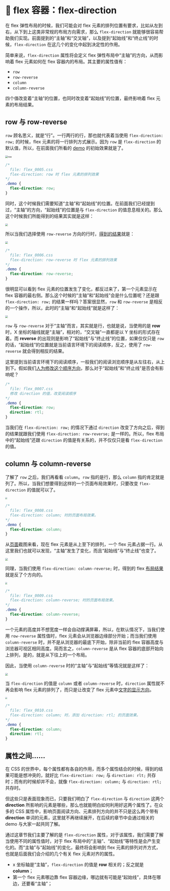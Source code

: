 # 📕 flex 容器：flex-direction

在 flex 弹性布局的时候，我们可能会对 flex 元素的排列位置有要求，比如从左到右，从下到上这类非常规的布局方向需求，那么 `flex-direction` 就能够很容易帮助我们实现。前面提到的“主轴”和“交叉轴”，以及提到“起始线”和“终止线”的时候，`flex-direction` 在这几个的变化中起到决定性的作用。

简单来说，`flex-direction` 属性将会定义 flex 弹性布局中“主轴”的方向，从而影响着 flex 元素如何在 flex 容器内的布局。其主要的属性值有：

* `row` 
* `row-reverse` 
* `column`
* `column-reverse`

四个值改变着“主轴”的位置，也同时改变着“起始线”的位置，最终影响着 flex 元素的布局结果。

## row 与 row-reverse

`row` 顾名思义，就是“行”。一行两行的行，那也就代表着当使用 `flex-direction: row;` 的时候，flex 元素的将一行排列方式展示。因为 `row` 是 `flex-direction` 的默认值，所以，在前面我们所看的 [demo](../../demo.html?id=5) 的初始效果就是了。

<img src="/image/02-02-1.png" alt="row" style="zoom:50%;" />

```css
/* 
  file: flex_0005.css
  flex-direction: row 时 flex 元素的排列效果
*/
.demo {
  flex-direction: row;
}
```

同时，这个时候我们需要知道“主轴”和“起始线”的位置。在前面我们已经提到过，“主轴”的方向，“起始线”的位置是与 `flex-direction` 的值息息相关的。那么这个时候我们所能得到的结果其实就是这样：

<img src="/image/02-02-2.png" style="zoom:50%;" />

所以当我们选择使用 `row-reverse` 方向的行时，[得到的结果](../../demo.html?id=6)就是：

<img src="/image/02-02-3.png" style="zoom:50%;" />

```css
/* 
  file: flex_0006.css
  flex-direction: row-reverse 时 flex 元素的排列效果
*/
.demo {
  flex-direction: row-reverse;
}
```

很明显可以看到 flex 元素的位置发生了变化，都反过来了，第一个元素显示在 flex 容器的最右侧。那么这个时候的“主轴”和“起始线”会是什么位置呢？还是跟 `flex-direction: row;` 的结果一样吗？答案很显然，`row` 和 `row-reverse` 是相反的一个操作，所以，此时的“主轴”和“起始线”就是这样了：

<img src="/image/02-02-4.png" style="zoom:50%;" />

`row` 与 `row-reverse` 对于“主轴”而言，其实就是行，也就是说，当使用的是 **row** 时，X 坐标的轴线就是“主轴”，相对的，“交叉轴”一直都是以 Y 坐标的形式存在着。而 **reverse** 的出现则是影响了“起始线”与“终止线”的位置，如果仅仅只是 `row` 的话，“起始线”的位置就是当前语言环境下的阅读顺序，反之，使用了 `row-reverse` 就会得到相反的结果。

这里提到当前语言环境下的阅读顺序，一般我们的阅读浏览顺序是从左往右，从上到下。假如我们[人为修改这个顺序方向](../../demo.html?id=7)，那么对于“起始线”和“终止线”是否会有影响呢？

```css
/* 
  file: flex_0007.css
  修改 direction 的值，改变阅读顺序
*/
.demo {
  flex-direction: row;
  direction: rtl;
}
```

当我们在 `flex-direction: row;` 的情况下通过 `direction` 改变了方向之后，得到的结果就跟我们使用 `flex-direction: row-reverse;` 是一样的。所以，flex 布局中的“起始线”还跟 `direction` 的值是有关系的，并不仅仅只是看 `flex-direction` 的值。

## column 与 column-reverse

了解了 `row` 之后，我们再看看 `column`。`row` 指的是行，那么 `column` 指的肯定就是列了。所以，当我们想要得到这样的一个页面布局效果时，只要改变 `flex-direction` 的值就可以了。

<img src="/image/02-02-5.png" style="zoom:40%;" />

```css
/* 
  file: flex_0008.css
  flex-direction: column; 时的页面布局效果。
*/
.demo {
  flex-direction: column;
}
```

从[页面](../../demo.html?id=8)截图来看，现在 flex 元素是从上至下的排列，一个 flex 元素占据一行。从这里我们也就可以发现，“主轴”发生了变化，而且“起始线”与“终止线”也变了。

<img src="/image/02-02-6.png" style="zoom:50%;" />

同理，当我们使用 `flex-direction: column-reverse;` 时，得到的 flex [布局结果](../../demo.html?id=9)就是反了个方向的。

<img src="/image/02-02-7.png" style="zoom:40%;" />

```css
/* 
  file: flex_0009.css
  flex-direction: column-reverse; 时的页面布局效果。
*/
.demo {
  flex-direction: column-reverse;
}
```

一个元素的高度并不想宽度一样会自动撑满屏幕，所以，在默认情况下，当我们使用 `row-reverse` 属性值时，flex 元素会从浏览器边缘部分开始；而当我们使用 `column-reverse` 时，并不是从浏览器的最底下开始，除非当前的 flex 容器高度与浏览器可视区相同高度。简而言之，`column-reverse` 是从 flex 容器的底部开始向上排列，是的，就是从下往上的一个布局。

因此，当使用 `column-reverse` 时的“主轴”与“起始线”等情况就是这样了：

<img src="/image/02-02-8.png" style="zoom:50%;" />

当 `flex-direction` 的值是 `column` 或者 `column-reverse` 时，`direction` 属性就不再会影响 flex 元素的排列了，而只是让改变了 flex 元素中[文字的显示方向](../../demo.html?id=10)。

<img src="/image/02-02-9.png" style="zoom:40%;" />

```css
/* 
  file: flex_0010.css
  flex-direction: column; 时，添加 direction: rtl; 的页面效果。
*/
.demo {
  flex-direction: column;
  direction: rtl;
}
```

## 属性之间……

在 CSS 的世界中，每个属性都有各自的作用，而多个属性结合的时候，得到的结果可能是想冲突的，就好比 `flex-direction: row;` 与 `direction: rlt;` 共存时；而有的时候却并不会，就像 `flex-direction: column;` 与 `direction: rtl;` 共存时。

但这些只是表面现象而已，只要我们明白了 `flex-direction` 与 `direction` 这两个 **direction** 所影响的元素是哪些，那么也就能明白如何利用好这两个属性了。在众多的 CSS 属性中，影响页面阅读方向、元素排列方向的并不只是这么两个带有 **direction** 单词的元素，这里就不再继续展开，在后续的章节中会通过相关的 demo 与大家一起共同了解。

通过这章节我们主要了解的是 `flex-direction` 属性，对于该属性，我们需要了解当使用不同的属性值时，对于 flex 布局中的“主轴”、“起始线”等特性是会产生变化的。而“主轴”与“起始线”的变化，最终将会影响到 flex 元素的排列对齐方式，也就是后面我们会介绍的几个有关 flex 元素对齐的属性。

* x 坐标轴是“主轴”，`flex-direction` 的值是 **row** 相关的；反之就是 **column**；
* 第一个 flex 元素哪边靠 flex 容器边缘，哪边就有可能是“起始线”，具体在哪边，还要看“主轴”；

